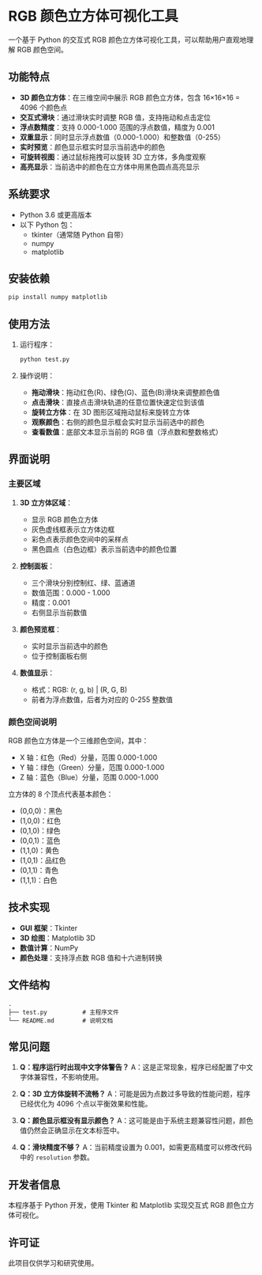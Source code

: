 # RGB 颜色立方体可视化工具

一个基于 Python 的交互式 RGB 颜色立方体可视化工具，可以帮助用户直观地理解 RGB 颜色空间。

## 功能特点

- **3D 颜色立方体**：在三维空间中展示 RGB 颜色立方体，包含 16×16×16 = 4096 个颜色点
- **交互式滑块**：通过滑块实时调整 RGB 值，支持拖动和点击定位
- **浮点数精度**：支持 0.000-1.000 范围的浮点数值，精度为 0.001
- **双重显示**：同时显示浮点数值（0.000-1.000）和整数值（0-255）
- **实时预览**：颜色显示框实时显示当前选中的颜色
- **可旋转视图**：通过鼠标拖拽可以旋转 3D 立方体，多角度观察
- **高亮显示**：当前选中的颜色在立方体中用黑色圆点高亮显示

## 系统要求

- Python 3.6 或更高版本
- 以下 Python 包：
  - tkinter（通常随 Python 自带）
  - numpy
  - matplotlib

## 安装依赖

```bash
pip install numpy matplotlib
```

## 使用方法

1. 运行程序：
   ```bash
   python test.py
   ```

2. 操作说明：
   - **拖动滑块**：拖动红色(R)、绿色(G)、蓝色(B)滑块来调整颜色值
   - **点击滑块**：直接点击滑块轨道的任意位置快速定位到该值
   - **旋转立方体**：在 3D 图形区域拖动鼠标来旋转立方体
   - **观察颜色**：右侧的颜色显示框会实时显示当前选中的颜色
   - **查看数值**：底部文本显示当前的 RGB 值（浮点数和整数格式）

## 界面说明

### 主要区域

1. **3D 立方体区域**：
   - 显示 RGB 颜色立方体
   - 灰色虚线框表示立方体边框
   - 彩色点表示颜色空间中的采样点
   - 黑色圆点（白色边框）表示当前选中的颜色位置

2. **控制面板**：
   - 三个滑块分别控制红、绿、蓝通道
   - 数值范围：0.000 - 1.000
   - 精度：0.001
   - 右侧显示当前数值

3. **颜色预览框**：
   - 实时显示当前选中的颜色
   - 位于控制面板右侧

4. **数值显示**：
   - 格式：RGB: (r, g, b) | (R, G, B)
   - 前者为浮点数值，后者为对应的 0-255 整数值

### 颜色空间说明

RGB 颜色立方体是一个三维颜色空间，其中：
- X 轴：红色（Red）分量，范围 0.000-1.000
- Y 轴：绿色（Green）分量，范围 0.000-1.000  
- Z 轴：蓝色（Blue）分量，范围 0.000-1.000

立方体的 8 个顶点代表基本颜色：
- (0,0,0)：黑色
- (1,0,0)：红色
- (0,1,0)：绿色
- (0,0,1)：蓝色
- (1,1,0)：黄色
- (1,0,1)：品红色
- (0,1,1)：青色
- (1,1,1)：白色

## 技术实现

- **GUI 框架**：Tkinter
- **3D 绘图**：Matplotlib 3D
- **数值计算**：NumPy
- **颜色处理**：支持浮点数 RGB 值和十六进制转换

## 文件结构

```
.
├── test.py          # 主程序文件
└── README.md        # 说明文档
```

## 常见问题

1. **Q：程序运行时出现中文字体警告？**
   A：这是正常现象，程序已经配置了中文字体兼容性，不影响使用。

2. **Q：3D 立方体旋转不流畅？**
   A：可能是因为点数过多导致的性能问题，程序已经优化为 4096 个点以平衡效果和性能。

3. **Q：颜色显示框没有显示颜色？**
   A：这可能是由于系统主题兼容性问题，颜色值仍然会正确显示在文本标签中。

4. **Q：滑块精度不够？**
   A：当前精度设置为 0.001，如需更高精度可以修改代码中的 `resolution` 参数。

## 开发者信息

本程序基于 Python 开发，使用 Tkinter 和 Matplotlib 实现交互式 RGB 颜色立方体可视化。

## 许可证

此项目仅供学习和研究使用。
